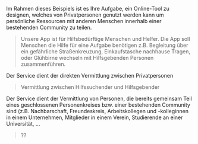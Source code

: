 Im Rahmen dieses Beispiels ist es Ihre Aufgabe, ein Online-Tool zu designen, welches von Privatpersonen genutzt werden kann um persönliche Ressourcen mit anderen Menschen
innerhalb einer bestehenden Community zu teilen.

>Unsere App ist für Hilfsbedürftige Menschen und Helfer. Die App soll Menschen die Hilfe für eine Aufgabe benötigen
z.B. Begleitung über ein gefährliche Straßenkreuzung, Einkaufstasche nachhause Tragen, oder Glühbirne wechseln mit Hilfsgebenden Personen 
zusammenführen.

Der Service dient der direkten Vermittlung zwischen Privatpersonen
>Vermittlung zwischen Hilfssuchender und Hilfsgebender

Der Service dient der Vermittlung von Personen, die bereits gemeinsam Teil eines geschlossenen Personenkreises bzw. einer 
bestehenden Community sind (z.B. Nachbarschaft, Freundeskreis, Arbeitskollegen und -kolleginnen in einem Unternehmen,
Mitglieder in einem Verein, Studierende an einer Universität, ...
>??
